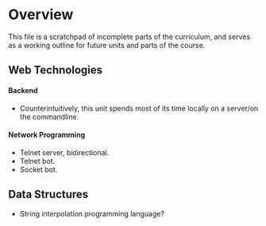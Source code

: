 # Overview
This file is a scratchpad of incomplete parts of the curriculum, and serves as a working outline for future units and parts of the course.




## Web Technologies

#### Backend
- Counterintuitively, this unit spends most of its time locally on a server/on the commandline.

#### Network Programming
- Telnet server, bidirectional. 
- Telnet bot.
- Socket bot.



## Data Structures


- String interpolation programming language?
